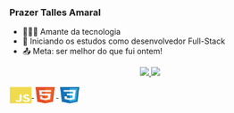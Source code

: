 ### Prazer Talles Amaral



- 👨🏽‍💻 Amante da tecnologia
- 🌱 Iniciando os estudos como desenvolvedor Full-Stack
- 📤 Meta: ser melhor do que fui ontem!

<div align="center">
  <a href="https://github.com/tlsamaral">
  <img height="180em" src="https://github-readme-stats.vercel.app/api?username=tlsamaral&show_icons=true&theme=dracula&include_all_commits=true&count_private=true"/>
  <img height="180em" src="https://github-readme-stats.vercel.app/api/top-langs/?username=tlsamaral&layout=compact&langs_count=7&theme=dracula"/>
</div>
  
  <div style="display: inline_block"><br>
  <img align="center" alt="Js" height="30" width="40" src="https://raw.githubusercontent.com/devicons/devicon/master/icons/javascript/javascript-plain.svg">
  <img align="center" alt="HTML" height="30" width="40" src="https://raw.githubusercontent.com/devicons/devicon/master/icons/html5/html5-original.svg">
  <img align="center" alt="CSS" height="30" width="40" src="https://raw.githubusercontent.com/devicons/devicon/master/icons/css3/css3-original.svg">
 
  
  
</div>
